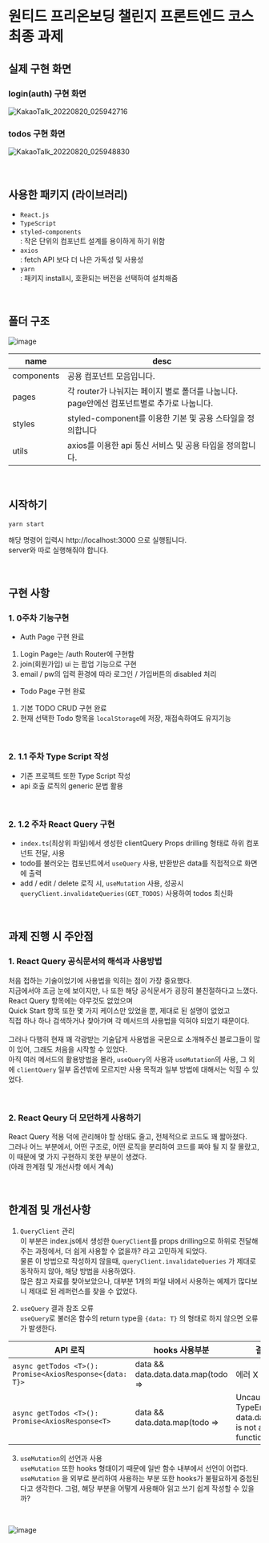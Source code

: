 # 원티드 프리온보딩 챌린지 프론트엔드 코스 최종 과제


## 실제 구현 화면


### login(auth) 구현 화면
![KakaoTalk_20220820_025942716](https://user-images.githubusercontent.com/82368684/185679648-29f5b188-b317-40d5-b3e0-c9e78c05f625.gif)

### todos 구현 화면 
 ![KakaoTalk_20220820_025948830](https://user-images.githubusercontent.com/82368684/185679738-8bf79f66-4d0d-46c6-be8a-7a735b60b946.gif)

<br>

## 사용한 패키지 (라이브러리)

- `React.js`
- `TypeScript`
- `styled-components` <br>
  : 작은 단위의 컴포넌트 설계를 용이하게 하기 위함
- `axios` <br>
  : fetch API 보다 더 나은 가독성 및 사용성
- `yarn` <br>
  : 패키지 install시, 호환되는 버전을 선택하여 설치해줌
  

<br>

## 폴더 구조

![image](https://user-images.githubusercontent.com/82368684/183444209-11b390ef-7a6e-4811-9826-1abbe761a518.png)

|name|desc|
|------|---|
|components| 공용 컴포넌트 모음입니다.
|pages| 각 router가 나눠지는 페이지 별로 폴더를 나눕니다.<br> page안에선 컴포넌트별로 추가로 나눕니다.
|styles| styled-component를 이용한 기본 및 공용 스타일을 정의합니다
|utils | axios를 이용한 api 통신 서비스 및 공용 타입을 정의합니다. 

<br>

## 시작하기

`yarn start `
<br>

해당 명령어 입력시 http://localhost:3000 으로 실행됩니다. <br>
server와 따로 실행해줘야 합니다.

<br>

## 구현 사항

### 1. 0주차 기능구현
- Auth Page 구현 완료
1. Login Page는 /auth Router에 구현함
2. join(회원가입) ui 는 팝업 기능으로 구현
3. email / pw의 입력 환경에 따라 로그인 / 가입버튼의 disabled 처리
- Todo Page 구현 완료
1. 기본 TODO CRUD 구현 완료
2. 현재 선택한 Todo 항목을 `localStorage`에 저장, 재접속하여도 유지기능


<br>

### 2. 1.1 주차 Type Script 작성
- 기존 프로젝트 또한 Type Script 작성
- api 호출 로직의 generic 문법 활용

<br>

### 2. 1.2 주차 React Query 구현
- `index.ts`(최상위 파일)에서 생성한 clientQuery Props drilling 형태로 하위 컴포넌트 전달, 사용
- todo를 불러오는 컴포넌트에서 `useQuery` 사용, 반환받은 data를 직접적으로 화면에 출력
- add / edit / delete 로직 시, `useMutation` 사용, 성공시 `queryClient.invalidateQueries(GET_TODOS)` 사용하여 todos 최신화

<br>

## 과제 진행 시 주안점


### 1. React Query 공식문서의 해석과 사용방법
처음 접하는 기술이었기에 사용법을 익히는 점이 가장 중요했다. <br>
지금에서야 조금 눈에 보이지만, 나 또한 해당 공식문서가 굉장히 불친절하다고 느꼈다.<br>
React Query 항목에는 아무것도 없었으며 <br>
Quick Start 항목 또한 몇 가지 케이스만 있었을 뿐, 제대로 된 설명이 없었고 <br>
직접 하나 하나 검색하거나 찾아가며 각 메서드의 사용법을 익혀야 되었기 때문이다.
<br><br>
그러나 다행히 현재 꽤 각광받는 기술답게 사용법을 국문으로 소개해주신 블로그들이 많이 있어, 그래도 처음을 시작할 수 있었다. <br>
아직 여러 메서드의 활용방법을 몰라, `useQuery`의 사용과 `useMutation`의 사용, 그 외에 `clientQuery` 일부 옵션밖에 모르지만 사용 목적과 일부 방법에 대해서는 익힐 수 있었다.

<br>

### 2. React Qeury 더 모던하게 사용하기
React Query 적용 덕에 관리해야 할 상태도 줄고, 전체적으로 코드도 꽤 짧아졌다. <br>
그러나 어느 부분에서, 어떤 구조로, 어떤 로직을 분리하여 코드를 짜야 될 지 잘 몰랐고, 이 때문에 몇 가지 구현하지 못한 부분이 생겼다. <br>
(아래 한계점 및 개선사항 에서 계속)

<br>

## 한계점 및 개선사항 

1. `QueryClient` 관리 <br>
  이 부분은 index.js에서 생성한 `QueryClient`를 props drilling으로 하위로 전달해주는 과정에서, 더 쉽게 사용할 수 없을까? 라고 고민하게 되었다. <br>
  물론 이 방법으로 작성하지 않을때, `queryClient.invalidateQueries` 가 제대로 동작하지 않아, 해당 방법을 사용하였다. <br>
  많은 참고 자료를 찾아보았으나, 대부분 1개의 파일 내에서 사용하는 예제가 많다보니 제대로 된 레퍼런스를 찾을 수 없었다.

2. `useQuery` 결과 참조 오류 <br>
  `useQuery`로 불러온 함수의 return type을 `{data: T}` 의 형태로 하지 않으면 오류가 발생한다.
  
  |API 로직|hooks 사용부분|결과|
  |------|---|-----|
  |`async getTodos <T>(): Promise<AxiosResponse<{data: T}>` | data && data.data.data.map(todo => | 에러 X |
  |`async getTodos <T>(): Promise<AxiosResponse<T>` |data && data.data.map(todo =>| Uncaught TypeError: data.data.map is not a function

3. `useMutation`의 선언과 사용 <br>
`useMutation` 또한 hooks 형태이기 때문에 일반 함수 내부에서 선언이 어렵다. <br>
`useMutation` 을 외부로 분리하여 사용하는 부분 또한 hooks가 불필요하게 중첩된다고 생각한다. 
그럼, 해당 부분을 어떻게 사용해아 읽고 쓰기 쉽게 작성할 수 있을까?
<br>

![image](https://user-images.githubusercontent.com/82368684/185665750-4cf78f25-a4a1-4497-a7fe-f26dbf1191b6.png)

